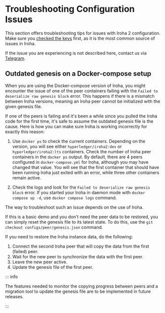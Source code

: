 # Troubleshooting Configuration Issues

This section offers troubleshooting tips for issues with Iroha 2
configuration. Make sure you
[checked the keys](./overview.md#check-the-keys) first, as it is the most
common source of issues in Iroha.

If the issue you are experiencing is not described here, contact us via
[Telegram](https://t.me/hyperledgeriroha).

## Outdated genesis on a Docker-compose setup

When you are using the Docker-compose version of Iroha, you might encounter the issue of one of the peer containers failing with the `Failed to deserialize raw genesis block` error. This happens if there is a mismatch between Iroha versions, meaning an Iroha peer cannot be initialized with the given genesis file.

If one of the peers is failing and it's been a while since you pulled the Iroha code for the first time, it's safe to assume the outdated genesis file is the cause. Here is how you can make sure Iroha is working incorrectly for exactly this reason:

1. Use `docker ps` to check the current containers. Depending on the version, you will see either `hyperledger/iroha2:dev` or `hyperledger/iroha2:lts` containers. Check the number of Iroha peer containers in the `docker ps` output. By default, there are 4 peers configured in `docker-compose.yml` for Iroha, although you may have changed that value. You will see that the first container that should have been running Iroha just exited with an error, while three other containers remain active.

2. Check the logs and look for the `Failed to deserialize raw genesis block` error. If you started your Iroha in daemon mode with `docker compose up -d`, use `docker compose logs` command.

The way to troubleshoot such an issue depends on the use of Iroha.

If this is a basic demo and you don't need the peer data to be restored, you can simply reset the genesis file to its latest state. To do this, use the `git checkout configs/peer/genesis.json` command.

If you need to restore the Iroha instance data, do the following:

1. Connect the second Iroha peer that will copy the data from the first (failed) peer.
2. Wait for the new peer to synchronize the data with the first peer.
3. Leave the new peer active.
4. Update the genesis file of the first peer.

::: info

The features needed to monitor the copying progress between peers and a migration tool to update the genesis file are to be implemented in future releases.

:::